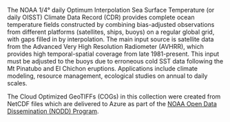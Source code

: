 The NOAA 1/4° daily Optimum Interpolation Sea Surface Temperature (or daily OISST) Climate Data Record (CDR) provides complete ocean temperature fields constructed by combining bias-adjusted observations from different platforms (satellites, ships, buoys) on a regular global grid, with gaps filled in by interpolation. The main input source is satellite data from the Advanced Very High Resolution Radiometer (AVHRR), which provides high temporal-spatial coverage from late 1981-present. This input must be adjusted to the buoys due to erroneous cold SST data following the Mt Pinatubo and El Chichon eruptions. Applications include climate modeling, resource management, ecological studies on annual to daily scales.

The Cloud Optimized GeoTIFFs (COGs) in this collection were created from NetCDF files which are delivered to Azure as part of the [NOAA Open Data Dissemination (NODD) Program](https://www.noaa.gov/information-technology/open-data-dissemination).
